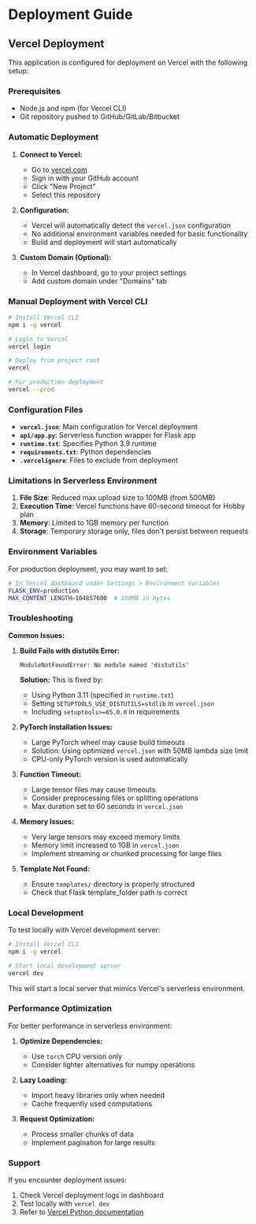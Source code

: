 # Deployment Guide

## Vercel Deployment

This application is configured for deployment on Vercel with the following setup:

### Prerequisites
- Node.js and npm (for Vercel CLI)
- Git repository pushed to GitHub/GitLab/Bitbucket

### Automatic Deployment

1. **Connect to Vercel:**
   - Go to [vercel.com](https://vercel.com)
   - Sign in with your GitHub account
   - Click "New Project" 
   - Select this repository

2. **Configuration:**
   - Vercel will automatically detect the `vercel.json` configuration
   - No additional environment variables needed for basic functionality
   - Build and deployment will start automatically

3. **Custom Domain (Optional):**
   - In Vercel dashboard, go to your project settings
   - Add custom domain under "Domains" tab

### Manual Deployment with Vercel CLI

```bash
# Install Vercel CLI
npm i -g vercel

# Login to Vercel
vercel login

# Deploy from project root
vercel

# For production deployment
vercel --prod
```

### Configuration Files

- **`vercel.json`**: Main configuration for Vercel deployment
- **`api/app.py`**: Serverless function wrapper for Flask app
- **`runtime.txt`**: Specifies Python 3.9 runtime
- **`requirements.txt`**: Python dependencies
- **`.vercelignore`**: Files to exclude from deployment

### Limitations in Serverless Environment

1. **File Size**: Reduced max upload size to 100MB (from 500MB)
2. **Execution Time**: Vercel functions have 60-second timeout for Hobby plan
3. **Memory**: Limited to 1GB memory per function
4. **Storage**: Temporary storage only, files don't persist between requests

### Environment Variables

For production deployment, you may want to set:

```bash
# In Vercel dashboard under Settings > Environment Variables
FLASK_ENV=production
MAX_CONTENT_LENGTH=104857600  # 100MB in bytes
```

### Troubleshooting

**Common Issues:**

1. **Build Fails with distutils Error:**
   ```
   ModuleNotFoundError: No module named 'distutils'
   ```
   **Solution:** This is fixed by:
   - Using Python 3.11 (specified in `runtime.txt`)
   - Setting `SETUPTOOLS_USE_DISTUTILS=stdlib` in `vercel.json`
   - Including `setuptools>=65.0.0` in requirements

2. **PyTorch Installation Issues:**
   - Large PyTorch wheel may cause build timeouts
   - Solution: Using optimized `vercel.json` with 50MB lambda size limit
   - CPU-only PyTorch version is used automatically

3. **Function Timeout:**
   - Large tensor files may cause timeouts
   - Consider preprocessing files or splitting operations
   - Max duration set to 60 seconds in `vercel.json`

4. **Memory Issues:**
   - Very large tensors may exceed memory limits
   - Memory limit increased to 1GB in `vercel.json`
   - Implement streaming or chunked processing for large files

5. **Template Not Found:**
   - Ensure `templates/` directory is properly structured
   - Check that Flask template_folder path is correct

### Local Development

To test locally with Vercel development server:

```bash
# Install Vercel CLI
npm i -g vercel

# Start local development server
vercel dev
```

This will start a local server that mimics Vercel's serverless environment.

### Performance Optimization

For better performance in serverless environment:

1. **Optimize Dependencies:**
   - Use `torch` CPU version only
   - Consider lighter alternatives for numpy operations

2. **Lazy Loading:**
   - Import heavy libraries only when needed
   - Cache frequently used computations

3. **Request Optimization:**
   - Process smaller chunks of data
   - Implement pagination for large results

### Support

If you encounter deployment issues:

1. Check Vercel deployment logs in dashboard
2. Test locally with `vercel dev`
3. Refer to [Vercel Python documentation](https://vercel.com/docs/concepts/functions/serverless-functions/runtimes/python)